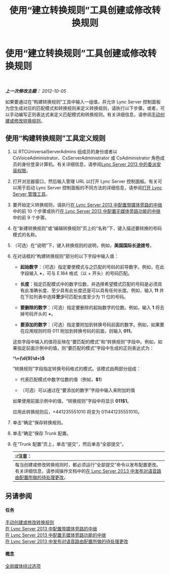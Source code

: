 ﻿---
title: 使用“建立转换规则”工具创建或修改转换规则
TOCTitle: 使用“建立转换规则”工具创建或修改转换规则
ms:assetid: ba112df8-3bb4-48e4-a353-4bf9110ccd71
ms:mtpsurl: https://technet.microsoft.com/zh-cn/library/Gg412909(v=OCS.15)
ms:contentKeyID: 49314068
ms.date: 05/19/2016
mtps_version: v=OCS.15
ms.translationtype: HT
---

# 使用“建立转换规则”工具创建或修改转换规则

 

_**上一次修改主题：** 2012-10-05_

如果要通过在“构建转换规则”工具中输入一组值，并允许 Lync Server 控制面板为您生成对应的匹配模式和转换规则来定义转换规则，请执行以下步骤。或者，可以手动编写正则表达式来定义匹配模式和转换规则。有关详细信息，请参阅[手动创建或修改转换规则](lync-server-2013-create-or-modify-a-translation-rule-manually.md)。

## 使用“构建转换规则”工具定义规则

1.  以 RTCUniversalServerAdmins 组成员的身份或者以 CsVoiceAdministrator、CsServerAdministrator 或 CsAdministrator 角色成员的身份登录计算机。有关详细信息，请参阅[Lync Server 2013 中的委派安装权限](lync-server-2013-delegate-setup-permissions.md)。

2.  打开浏览器窗口，然后输入管理 URL 以打开 Lync Server 控制面板。有关可以用于启动 Lync Server 控制面板的不同方法的详细信息，请参阅[打开 Lync Server 管理工具](lync-server-2013-open-lync-server-administrative-tools.md)。

3.  要开始定义转换规则，请执行[在 Lync Server 2013 中配置带媒体旁路的中继](lync-server-2013-configure-a-trunk-with-media-bypass.md)中的前 10 个步骤或执行[在 Lync Server 2013 中配置无媒体旁路功能的中继](lync-server-2013-configure-a-trunk-without-media-bypass.md) 中的前 9 个步骤。

4.  在“新建转换规则”或“编辑转换规则”页上的“名称”下，键入描述要转换的号码模式的名称。

5.  （可选）在“说明”下，键入转换规则的说明，例如，**美国国际长途拨号**。

6.  在对话框的“构建转换规则”部分的以下字段中输入值：
    
      - **起始数字**：（可选）指定要使模式与之匹配的号码的前导数字。例如，在此字段输入 **+**，可与 E.164 格式（以 + 开头）的号码匹配。
    
      - **长度**：指定匹配模式中的数字位数，并选择希望模式匹配的号码是必须具有此准确长度、至少具有此长度还是可以具有任何长度。例如，输入 **11** 并在下拉列表中选择**至少**可匹配长度至少为 11 位的号码。
    
      - **要删除的数字**：（可选）指定要删除的起始数字的位数。例如，输入 **1** 将去掉号码开头的 **+**。
    
      - **要添加的数字**：（可选）指定要附加到转换号码前面的数字。例如，如果要在应用规则时将 011 附加到转换号码的前面，则输入 **011**。
    
    这些字段中输入的值将反映在“要匹配的模式”和“转换规则”字段中。例如，如果指定前面示例中的值，则“要匹配的模式”字段中生成的正则表达式为：
    
    **^\\+(\\d{9}\\d+)$**
    
    “转换规则”字段指定转换号码格式的模式。该模式由两部分组成：
    
      - 代表匹配模式中数字位数的值（例如，**$1**）
    
      - （可选）可以通过在“要添加的数字”字段中输入来附加的值
    
    如果使用前面示例中的值，“转换规则”字段中将显示 **011$1**。
    
    应用此转换规则后，+441235551010 将变为 011441235551010。

7.  单击“确定”保存转换规则。

8.  单击“确定”保存 Trunk 配置。

9.  在“Trunk 配置”页上，单击“提交”，然后单击“全部提交”。
    
    <table>
    <thead>
    <tr class="header">
    <th><img src="images/Dn783119.note(OCS.15).gif" title="note" alt="note" />注意：</th>
    </tr>
    </thead>
    <tbody>
    <tr class="odd">
    <td>每当创建或修改转换规则时，都必须运行“全部提交”命令以发布配置更改。有关详细信息，请参阅操作文档中的<a href="lync-server-2013-publish-pending-changes-to-the-voice-routing-configuration.md">在 Lync Server 2013 中发布对语音路由配置所做的待处理更改</a>。</td>
    </tr>
    </tbody>
    </table>


## 另请参阅

#### 任务

[手动创建或修改转换规则](lync-server-2013-create-or-modify-a-translation-rule-manually.md)  
[在 Lync Server 2013 中配置带媒体旁路的中继](lync-server-2013-configure-a-trunk-with-media-bypass.md)  
[在 Lync Server 2013 中配置无媒体旁路功能的中继](lync-server-2013-configure-a-trunk-without-media-bypass.md)  
[在 Lync Server 2013 中发布对语音路由配置所做的待处理更改](lync-server-2013-publish-pending-changes-to-the-voice-routing-configuration.md)  

#### 概念

[全局媒体绕过选项](lync-server-2013-global-media-bypass-options.md)

